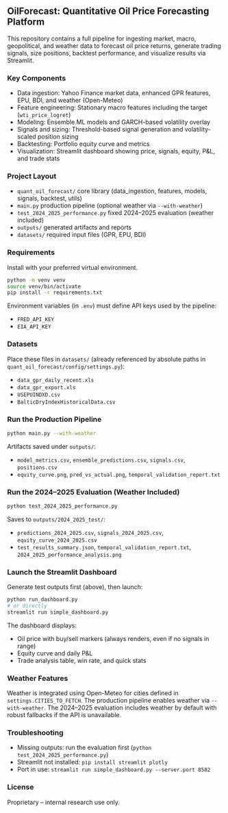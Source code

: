## OilForecast: Quantitative Oil Price Forecasting Platform

This repository contains a full pipeline for ingesting market, macro, geopolitical, and weather data to forecast oil price returns, generate trading signals, size positions, backtest performance, and visualize results via Streamlit.

### Key Components
- Data ingestion: Yahoo Finance market data, enhanced GPR features, EPU, BDI, and weather (Open-Meteo)
- Feature engineering: Stationary macro features including the target (`wti_price_logret`)
- Modeling: Ensemble ML models and GARCH-based volatility overlay
- Signals and sizing: Threshold-based signal generation and volatility-scaled position sizing
- Backtesting: Portfolio equity curve and metrics
- Visualization: Streamlit dashboard showing price, signals, equity, P&L, and trade stats

### Project Layout
- `quant_oil_forecast/` core library (data_ingestion, features, models, signals, backtest, utils)
- `main.py` production pipeline (optional weather via `--with-weather`)
- `test_2024_2025_performance.py` fixed 2024–2025 evaluation (weather included)
- `outputs/` generated artifacts and reports
- `datasets/` required input files (GPR, EPU, BDI)

### Requirements
Install with your preferred virtual environment.

```bash
python -m venv venv
source venv/bin/activate
pip install -r requirements.txt
```

Environment variables (in `.env`) must define API keys used by the pipeline:
- `FRED_API_KEY`
- `EIA_API_KEY`

### Datasets
Place these files in `datasets/` (already referenced by absolute paths in `quant_oil_forecast/config/settings.py`):
- `data_gpr_daily_recent.xls`
- `data_gpr_export.xls`
- `USEPUINDXD.csv`
- `BalticDryIndexHistoricalData.csv`

### Run the Production Pipeline
```bash
python main.py --with-weather
```
Artifacts saved under `outputs/`:
- `model_metrics.csv`, `ensemble_predictions.csv`, `signals.csv`, `positions.csv`
- `equity_curve.png`, `pred_vs_actual.png`, `temporal_validation_report.txt`

### Run the 2024–2025 Evaluation (Weather Included)
```bash
python test_2024_2025_performance.py
```
Saves to `outputs/2024_2025_test/`:
- `predictions_2024_2025.csv`, `signals_2024_2025.csv`, `equity_curve_2024_2025.csv`
- `test_results_summary.json`, `temporal_validation_report.txt`, `2024_2025_performance_analysis.png`

### Launch the Streamlit Dashboard
Generate test outputs first (above), then launch:

```bash
python run_dashboard.py
# or directly
streamlit run simple_dashboard.py
```

The dashboard displays:
- Oil price with buy/sell markers (always renders, even if no signals in range)
- Equity curve and daily P&L
- Trade analysis table, win rate, and quick stats

### Weather Features
Weather is integrated using Open-Meteo for cities defined in `settings.CITIES_TO_FETCH`. The production pipeline enables weather via `--with-weather`. The 2024–2025 evaluation includes weather by default with robust fallbacks if the API is unavailable.

### Troubleshooting
- Missing outputs: run the evaluation first (`python test_2024_2025_performance.py`)
- Streamlit not installed: `pip install streamlit plotly`
- Port in use: `streamlit run simple_dashboard.py --server.port 8502`

### License
Proprietary – internal research use only.



